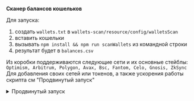 **Сканер балансов кошельков**

Для запуска:
1. создать `wallets.txt` в `wallets-scan/resource/config/walletsScan`
2. вставить кошельки
3. вызывать `npm install && npm run scanWallets` из командной строки
4. результат будет в `balances.csv`

Из коробки поддерживаются следующие сети и их основные стейблы:
`Optimism, Arbitrum, Polygon, Avax, Bsc, Fantom, Celo, Gnosis, ZkSync`
Для добавления своих сетей или токенов, а также ускорения работы скрипта см "Продвинутый запуск"

<details>
<summary>Продвинутый запуск</summary>
Для добавления своих сетей

1. Создаем `chainConfig.json` в `wallets-scan/resource/config/walletsScan`. Пример структуры файла можно посмотреть [тут](https://github.com/web3-toolkit/wallets-scan/blob/main/src/walletsScan/chainConfigDefault.json).
2. Добавить нужные сети. Каждая отдельная сеть будет представлять из себя следующий блок:
   ```
    {
    "name": "Название сети",
    "rpcUrl": "Рпц сети",
    "ankrRpcName": "[Опционально] айди сети в анкр. Если указано, будет использоваться анкр рпц. rpcUrl будет в этом случае игнорироваться.",
    "coinGeckoCoinId": "Coin gecko id нативного токена для получения стоимости в $.",
    "tokens": [
      {
        "name": "Свое название монеты",
        "coinGeckoCoinId": "Coin gecko id своего токена для получения стоимости в $.",
        "contract": "Контракт своего токена"
      },
      {
        "name": "Второй токен",
        "coinGeckoCoinId": "...",
        "contract": "..."
      }
    ],
    "isEnabled": "[опционально] true | false - если нужно выключить эту сеть ставим false, по умолчанию включена",
    "isTestNetwork": "[опционально] true | false - ставим true если это тестовая сеть и мы хотим считать значение в $ = 0"
   }
   ```
   Найти нужный `coinGeckoCoinId` можно [тут](https://github.com/web3-toolkit/wallets-scan/blob/main/resource/config/walletsScan/coingeckoSupportedTokens.csv)
   
   Если нужна инфа только по нативному токену `tokens` можно пропустить

   При создании `chainConfig.json` [сети](https://github.com/web3-toolkit/wallets-scan/blob/main/src/walletsScan/chainConfigDefault.json) по умолчанию не будут использоваться.

Для ускорения работы
1. Создаем файл `.properties` в `wallets-scan/resource/config/walletsScan`
2. `ANKR_TOKEN=ankr token` - прописываем свой анкр токен для ускорения работы
3. `RPC_REQUESTS_PER_MINUTE=300` - сколько запросов в минуту можно делать своей рпц ( не анкр )
   
</details>
